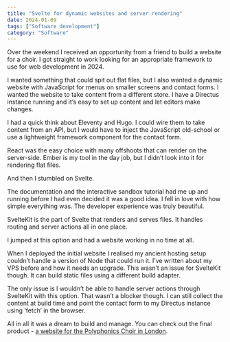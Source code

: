 ```yaml
---
title: "Svelte for dynamic websites and server rendering"
date: 2024-01-09
tags: ["Software development"]
category: "Software"
---
```

Over the weekend I received an opportunity from a friend to build a website for a choir. I got straight to work looking for an appropriate framework to use for web development in 2024.

I wanted something that could spit out flat files, but I also wanted a dynamic website with JavaScript for menus on smaller screens and contact forms. I wanted the website to take content from a different store. I have a Directus instance running and it’s easy to set up content and let editors make changes.

I had a quick think about Eleventy and Hugo. I could wire them to take content from an API, but I would have to inject the JavaScript old-school or use a lightweight framework component for the contact form.

React was the easy choice with many offshoots that can render on the server-side. Ember is my tool in the day job, but I didn’t look into it for rendering flat files.

And then I stumbled on Svelte.

The documentation and the interactive sandbox tutorial had me up and running before I had even decided it was a good idea. I fell in love with how simple everything was. The developer experience was truly beautiful.

SvelteKit is the part of Svelte that renders and serves files. It handles routing and server actions all in one place.

I jumped at this option and had a website working in no time at all.

When I deployed the initial website I realised my ancient hosting setup couldn’t handle a version of Node that could run it. I’ve written about my VPS before and how it needs an upgrade. This wasn’t an issue for SvelteKit though. It can build static files using a different build adapter.

The only issue is I wouldn’t be able to handle server actions through SvelteKit with this option. That wasn’t a blocker though. I can still collect the content at build time and point the contact form to my Directus instance using ‘fetch’ in the browser.

All in all it was a dream to build and manage. You can check out the final product - [a website for the Polyphonics Choir in London](https://www.polyphonics.co.uk/).
